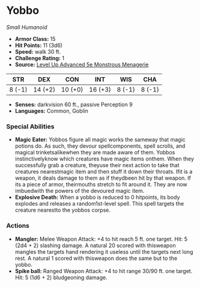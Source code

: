 # Yobbo

*Small* *Humanoid*

- **Armor Class:** 15
- **Hit Points:** 11 (3d6)
- **Speed:** walk 30 ft.
- **Challenge Rating:** 1
- **Source:** [Level Up Advanced 5e Monstrous Menagerie](https://www.levelup5e.com)

| STR | DEX | CON | INT | WIS | CHA |
| --- | --- | --- | --- | --- | --- |
| 8 (-1) | 14 (+2) | 10 (+0) | 16 (+3) | 8 (-1) | 8 (-1) |

- **Senses:** darkvision 60 ft., passive Perception 9
- **Languages:** Common, Goblin
### Special Abilities
- **Magic Eater:** Yobbos figure all magic works the sameway that magic potions do. As such, they devour spellcomponents, spell scrolls, and magical trinketsalikewhen they are made aware of them. Yobbos instinctivelyknow which creatures have magic items onthem. When they successfully grab a creature, theyuse their next action to take that creatures nearestmagic item and then stuff it down their throats. Ifit is a weapon, it deals damage to them as if theydbeen hit by that weapon. If its a piece of armor, theirmouths stretch to fit around it. They are now imbuedwith the powers of the devoured magic item.
- **Explosive Death:** When a yobbo is reduced to 0 hitpoints, its body explodes and releases a random1st-level spell. This spell targets the creature nearestto the yobbos corpse.
### Actions
- **Mangler:** Melee Weapon Attack: +4 to hit  reach 5 ft.  one target. Hit: 5 (2d4 + 2) slashing damage. A natural 20 scored with thisweapon mangles the targets hand rendering it useless until the targets next long rest. A natural 1 scored with thisweapon does the same  but to the yobbo.
- **Spike ball:** Ranged Weapon Attack: +4 to hit  range 30/90 ft.  one target. Hit: 5 (1d6 + 2) bludgeoning damage.
